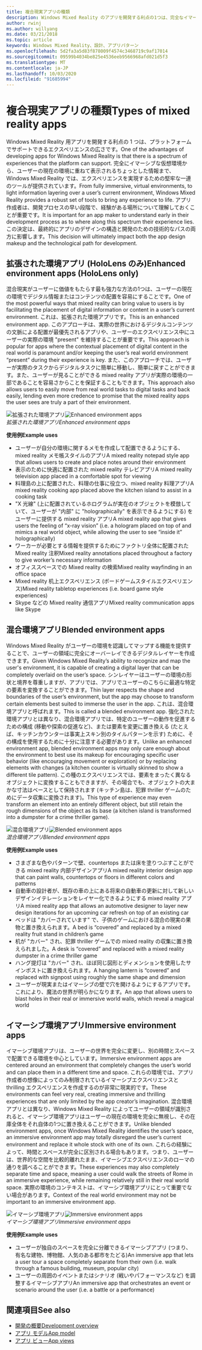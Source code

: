 ```yaml
---
title: 複合現実アプリの種類
description: Windows Mixed Reality のアプリを開発する利点の1つは、完全なイマーシブ、仮想環境から、ユーザーの現在の環境を介して情報を重ねることができます。
author: rwinj
ms.author: willyang
ms.date: 03/21/2018
ms.topic: article
keywords: Windows Mixed Reality、設計、アプリパターン
ms.openlocfilehash: 5d2fa3a5d83f878009f4574c3468719c9af17014
ms.sourcegitcommit: 09599b4034be825e4536eeb9566968afd021d5f3
ms.translationtype: MT
ms.contentlocale: ja-JP
ms.lasthandoff: 10/03/2020
ms.locfileid: "91685994"
---
```

# <a name="types-of-mixed-reality-apps"></a><span data-ttu-id="3fb67-104">複合現実アプリの種類</span><span class="sxs-lookup"><span data-stu-id="3fb67-104">Types of mixed reality apps</span></span>

<span data-ttu-id="3fb67-105">Windows Mixed Reality 用アプリを開発する利点の 1 つは、プラットフォームでサポートできるエクスペリエンスの広さです。</span><span class="sxs-lookup"><span data-stu-id="3fb67-105">One of the advantages of developing apps for Windows Mixed Reality is that there is a spectrum of experiences that the platform can support.</span></span> <span data-ttu-id="3fb67-106">完全にイマーシブな仮想環境から、ユーザーの現在の環境に重ねて表示されるちょっとした情報まで、Windows Mixed Reality では、エクスペリエンスを実現するための堅牢な一連のツールが提供されています。</span><span class="sxs-lookup"><span data-stu-id="3fb67-106">From fully immersive, virtual environments, to light information layering over a user’s current environment, Windows Mixed Reality provides a robust set of tools to bring any experience to life.</span></span> <span data-ttu-id="3fb67-107">アプリ作成者は、開発プロセスの早い段階で、経験がある場所について理解しておくことが重要です。</span><span class="sxs-lookup"><span data-stu-id="3fb67-107">It is important for an app maker to understand early in their development process as to where along this spectrum their experience lies.</span></span> <span data-ttu-id="3fb67-108">この決定は、最終的にアプリのデザインの構造と開発のための技術的なパスの両方に影響します。</span><span class="sxs-lookup"><span data-stu-id="3fb67-108">This decision will ultimately impact both the app design makeup and the technological path for development.</span></span>

## <a name="enhanced-environment-apps-hololens-only"></a><span data-ttu-id="3fb67-109">拡張された環境アプリ (HoloLens のみ)</span><span class="sxs-lookup"><span data-stu-id="3fb67-109">Enhanced environment apps (HoloLens only)</span></span>

<span data-ttu-id="3fb67-110">混合現実がユーザーに価値をもたらす最も強力な方法の1つは、ユーザーの現在の環境でデジタル情報またはコンテンツの配置を容易にすることです。</span><span class="sxs-lookup"><span data-stu-id="3fb67-110">One of the most powerful ways that mixed reality can bring value to users is by facilitating the placement of digital information or content in a user’s current environment.</span></span> <span data-ttu-id="3fb67-111">これは、拡張された環境アプリです。</span><span class="sxs-lookup"><span data-stu-id="3fb67-111">This is an enhanced environment app.</span></span> <span data-ttu-id="3fb67-112">このアプローチは、実際の世界におけるデジタルコンテンツの文脈による配置が最優先されるアプリや、ユーザーのエクスペリエンス中にユーザーの実際の環境 "present" を維持することが重要です。</span><span class="sxs-lookup"><span data-stu-id="3fb67-112">This approach is popular for apps where the contextual placement of digital content in the real world is paramount and/or keeping the user’s real world environment “present” during their experience is key.</span></span> <span data-ttu-id="3fb67-113">また、このアプローチでは、ユーザーが実際のタスクからデジタルタスクに簡単に移動し、簡単に戻すことができます。また、ユーザーが見ることができる mixed reality アプリが実際の環境の一部であることを容易さからことを保証することもできます。</span><span class="sxs-lookup"><span data-stu-id="3fb67-113">This approach also allows users to easily move from real world tasks to digital tasks and back easily, lending even more credence to promise that the mixed reality apps the user sees are truly a part of their environment.</span></span>

<span data-ttu-id="3fb67-114">![拡張された環境アプリ](images/enhancedenvironmentapps-640px.jpg)</span><span class="sxs-lookup"><span data-stu-id="3fb67-114">![Enhanced environment apps](images/enhancedenvironmentapps-640px.jpg)</span></span><br>
<span data-ttu-id="3fb67-115">*拡張された環境アプリ*</span><span class="sxs-lookup"><span data-stu-id="3fb67-115">*Enhanced environment apps*</span></span>

<span data-ttu-id="3fb67-116">**使用例**</span><span class="sxs-lookup"><span data-stu-id="3fb67-116">**Example uses**</span></span>
* <span data-ttu-id="3fb67-117">ユーザーが自分の環境に関するメモを作成して配置できるようにする、mixed reality メモ帳スタイルのアプリ</span><span class="sxs-lookup"><span data-stu-id="3fb67-117">A mixed reality notepad style app that allows users to create and place notes around their environment</span></span>
* <span data-ttu-id="3fb67-118">表示のために快適に配置された mixed reality テレビアプリ</span><span class="sxs-lookup"><span data-stu-id="3fb67-118">A mixed reality television app placed in a comfortable spot for viewing</span></span>
* <span data-ttu-id="3fb67-119">料理島の上に配置された、料理の仕事に役立つ、mixed reality 料理アプリ</span><span class="sxs-lookup"><span data-stu-id="3fb67-119">A mixed reality cooking app placed above the kitchen island to assist in a cooking task</span></span>
* <span data-ttu-id="3fb67-120">"X 光線" (上に配置されているホログラムが実在のオブジェクトを模倣していて、ユーザーが "内部" に "holographically" を表示できるようにする) をユーザーに提供する mixed reality アプリ</span><span class="sxs-lookup"><span data-stu-id="3fb67-120">A mixed reality app that gives users the feeling of “x-ray vision” (i.e. a hologram placed on top of and mimics a real world object, while allowing the user to see “inside it” holographically)</span></span>
* <span data-ttu-id="3fb67-121">ワーカーが必要とする情報を提供するためにファクトリ全体に配置された Mixed reality 注釈</span><span class="sxs-lookup"><span data-stu-id="3fb67-121">Mixed reality annotations placed throughout a factory to give worker’s necessary information</span></span>
* <span data-ttu-id="3fb67-122">オフィススペースでの Mixed reality の検索</span><span class="sxs-lookup"><span data-stu-id="3fb67-122">Mixed reality wayfinding in an office space</span></span>
* <span data-ttu-id="3fb67-123">Mixed reality 机上エクスペリエンス (ボードゲームスタイルエクスペリエンス)</span><span class="sxs-lookup"><span data-stu-id="3fb67-123">Mixed reality tabletop experiences (i.e. board game style experiences)</span></span>
* <span data-ttu-id="3fb67-124">Skype などの Mixed reality 通信アプリ</span><span class="sxs-lookup"><span data-stu-id="3fb67-124">Mixed reality communication apps like Skype</span></span>

## <a name="blended-environment-apps"></a><span data-ttu-id="3fb67-125">混合環境アプリ</span><span class="sxs-lookup"><span data-stu-id="3fb67-125">Blended environment apps</span></span>

<span data-ttu-id="3fb67-126">Windows Mixed Reality がユーザーの環境を認識してマップする機能を提供することで、ユーザーの領域に完全にオーバーレイできるデジタルレイヤーを作成できます。</span><span class="sxs-lookup"><span data-stu-id="3fb67-126">Given Windows Mixed Reality’s ability to recognize and map the user's environment, it is capable of creating a digital layer that can be completely overlaid on the user’s space.</span></span> <span data-ttu-id="3fb67-127">シンレイヤーはユーザーの環境の形状と境界を尊重しますが、アプリでは、アプリでユーザーのこちらに最適な特定の要素を変換することができます。</span><span class="sxs-lookup"><span data-stu-id="3fb67-127">Thin layer respects the shape and boundaries of the user’s environment, but the app may choose to transform certain elements best suited to immerse the user in the app.</span></span> <span data-ttu-id="3fb67-128">これは、混合環境アプリと呼ばれます。</span><span class="sxs-lookup"><span data-stu-id="3fb67-128">This is called a blended environment app.</span></span> <span data-ttu-id="3fb67-129">強化された環境アプリとは異なり、混合環境アプリでは、特定のユーザーの動作を促進するための構成 (移動や探索の促進など)、または要素を変更に置き換える (たとえば、キッチンカウンターは事実上スキン別のタイルパターンを示す) ために、その構成を使用するために十分に注意する必要があります。</span><span class="sxs-lookup"><span data-stu-id="3fb67-129">Unlike an enhanced environment app, blended environment apps may only care enough about the environment to best use its makeup for encouraging specific user behavior (like encouraging movement or exploration) or by replacing elements with changes (a kitchen counter is virtually skinned to show a different tile pattern).</span></span> <span data-ttu-id="3fb67-130">この種のエクスペリエンスでは、要素をまったく異なるオブジェクトに変換することもできますが、その場合でも、オブジェクトの大まかな寸法はベースとして保持されます (キッチン島は、犯罪 thriller ゲームのためにデータ収集に変換されます)。</span><span class="sxs-lookup"><span data-stu-id="3fb67-130">This type of experience may even transform an element into an entirely different object, but still retain the rough dimensions of the object as its base (a kitchen island is transformed into a dumpster for a crime thriller game).</span></span>

<span data-ttu-id="3fb67-131">![混合環境アプリ](images/blendedenvironmentapps-640px.jpg)</span><span class="sxs-lookup"><span data-stu-id="3fb67-131">![Blended environment apps](images/blendedenvironmentapps-640px.jpg)</span></span><br>
<span data-ttu-id="3fb67-132">*混合環境アプリ*</span><span class="sxs-lookup"><span data-stu-id="3fb67-132">*Blended environment apps*</span></span>

<span data-ttu-id="3fb67-133">**使用例**</span><span class="sxs-lookup"><span data-stu-id="3fb67-133">**Example uses**</span></span>
* <span data-ttu-id="3fb67-134">さまざまな色やパターンで壁、countertops または床を塗りつぶすことができる mixed reality 内部デザインアプリ</span><span class="sxs-lookup"><span data-stu-id="3fb67-134">A mixed reality interior design app that can paint walls, countertops or floors in different colors and patterns</span></span>
* <span data-ttu-id="3fb67-135">自動車の設計者が、既存の車の上にある将来の自動車の更新に対して新しいデザインイテレーションをレイヤー化できるようにする mixed reality アプリ</span><span class="sxs-lookup"><span data-stu-id="3fb67-135">A mixed reality app that allows an automotive designer to layer new design iterations for an upcoming car refresh on top of an existing car</span></span>
* <span data-ttu-id="3fb67-136">ベッドは "カバーされています" で、子供のゲームにおける混合の現実の果物と置き換えられます。</span><span class="sxs-lookup"><span data-stu-id="3fb67-136">A bed is “covered” and replaced by a mixed reality fruit stand in children’s game</span></span>
* <span data-ttu-id="3fb67-137">机が "カバー" され、犯罪 thriller ゲームでの mixed reality の収集に置き換えられました。</span><span class="sxs-lookup"><span data-stu-id="3fb67-137">A desk is “covered” and replaced with a mixed reality dumpster in a crime thriller game</span></span>
* <span data-ttu-id="3fb67-138">ハング提灯は "カバー" され、ほぼ同じ図形とディメンションを使用したサインポストに置き換えられます。</span><span class="sxs-lookup"><span data-stu-id="3fb67-138">A hanging lantern is “covered” and replaced with signpost using roughly the same shape and dimension</span></span>
* <span data-ttu-id="3fb67-139">ユーザーが現実またはイマーシブの壁で穴を開けるようにするアプリです。これにより、魔法の世界が明らかになります。</span><span class="sxs-lookup"><span data-stu-id="3fb67-139">An app that allows users to blast holes in their real or immersive world walls, which reveal a magical world</span></span>

## <a name="immersive-environment-apps"></a><span data-ttu-id="3fb67-140">イマーシブ環境アプリ</span><span class="sxs-lookup"><span data-stu-id="3fb67-140">Immersive environment apps</span></span>

<span data-ttu-id="3fb67-141">イマーシブ環境アプリは、ユーザーの世界を完全に変更し、別の時間とスペースで配置できる環境を中心としています。</span><span class="sxs-lookup"><span data-stu-id="3fb67-141">Immersive environment apps are centered around an environment that completely changes the user’s world and can place them in a different time and space.</span></span> <span data-ttu-id="3fb67-142">これらの環境では、アプリ作成者の想像によってのみ制限されているイマーシブエクスペリエンスと thrilling エクスペリエンスを作成するのが非常に現実的です。</span><span class="sxs-lookup"><span data-stu-id="3fb67-142">These environments can feel very real, creating immersive and thrilling experiences that are only limited by the app creator’s imagination.</span></span> <span data-ttu-id="3fb67-143">混合環境アプリとは異なり、Windows Mixed Reality によってユーザーの領域が識別されると、イマーシブ環境アプリはユーザーの現在の環境を完全に無視し、その在庫全体をそれ自体の1つに置き換えることができます。</span><span class="sxs-lookup"><span data-stu-id="3fb67-143">Unlike blended environment apps, once Windows Mixed Reality identifies the user’s space, an immersive environment app may totally disregard the user’s current environment and replace it whole stock with one of its own.</span></span> <span data-ttu-id="3fb67-144">これらの経験によって、時間とスペースが完全に区別される場合もあります。つまり、ユーザーは、世界的な空間を比較的離れたまま、イマーシブエクスペリエンスのローマの通りを調べることができます。</span><span class="sxs-lookup"><span data-stu-id="3fb67-144">These experiences may also completely separate time and space, meaning a user could walk the streets of Rome in an immersive experience, while remaining relatively still in their real world space.</span></span> <span data-ttu-id="3fb67-145">実際の環境のコンテキストは、イマーシブ環境アプリにとって重要でない場合があります。</span><span class="sxs-lookup"><span data-stu-id="3fb67-145">Context of the real world environment may not be important to an immersive environment app.</span></span>

<span data-ttu-id="3fb67-146">![イマーシブ環境アプリ](images/windows-mixed-reality-640px.jpg)</span><span class="sxs-lookup"><span data-stu-id="3fb67-146">![Immersive environment apps](images/windows-mixed-reality-640px.jpg)</span></span><br>
<span data-ttu-id="3fb67-147">*イマーシブ環境アプリ*</span><span class="sxs-lookup"><span data-stu-id="3fb67-147">*Immersive environment apps*</span></span>

<span data-ttu-id="3fb67-148">**使用例**</span><span class="sxs-lookup"><span data-stu-id="3fb67-148">**Example uses**</span></span>
* <span data-ttu-id="3fb67-149">ユーザーが独自のスペースを完全に分離できるイマーシブアプリ (つまり、有名な建物、博物館、人気のある都市をたどる)</span><span class="sxs-lookup"><span data-stu-id="3fb67-149">An immersive app that lets a user tour a space completely separate from their own (i.e. walk through a famous building, museum, popular city)</span></span>
* <span data-ttu-id="3fb67-150">ユーザーの周囲のイベントまたはシナリオ (戦いやパフォーマンスなど) を調整するイマーシブアプリ</span><span class="sxs-lookup"><span data-stu-id="3fb67-150">An immersive app that orchestrates an event or scenario around the user (i.e. a battle or a performance)</span></span>

## <a name="see-also"></a><span data-ttu-id="3fb67-151">関連項目</span><span class="sxs-lookup"><span data-stu-id="3fb67-151">See also</span></span>
* [<span data-ttu-id="3fb67-152">開発の概要</span><span class="sxs-lookup"><span data-stu-id="3fb67-152">Development overview</span></span>](../develop/development.md)
* [<span data-ttu-id="3fb67-153">アプリ モデル</span><span class="sxs-lookup"><span data-stu-id="3fb67-153">App model</span></span>](app-model.md)
* [<span data-ttu-id="3fb67-154">アプリ ビュー</span><span class="sxs-lookup"><span data-stu-id="3fb67-154">App views</span></span>](app-views.md)
